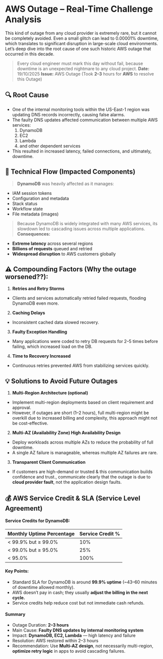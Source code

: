 # AWS Outage – Real-Time Challenge Analysis
This kind of outage from any cloud provider is extremely rare, but it cannot be completely avoided. Even a small glitch can lead to 0.00001% downtime, which translates to significant disruption in large-scale cloud environments. 
Let’s deep dive into the root cause of one such historic AWS outage that occurred in this decade.
> Every cloud engineer must mark this day without fail, because downtime is an unexpected nightmare to any cloud project.
> **Date:** 19/10/2025
> **Issue:** AWS Outage (Took **2–3** hours for **AWS** to resolve this Outage)

## 🔍 Root Cause
- One of the internal monitoring tools within the US-East-1 region was updating DNS records incorrectly, causing false alarms.
- The faulty DNS updates affected communication between multiple AWS services:
  1.  DynamoDB
  2.  EC2
  3.  Lambda
  4.  and other dependent services
- This resulted in increased latency, failed connections, and ultimately, downtime.

## 🧠 Technical Flow (Impacted Components)
> **DynamoDB** was heavily affected as it manages:
- IAM session tokens
- Configuration and metadata
- Stack status
- Workflow state
- File metadata (images)
> Because DynamoDB is widely integrated with many AWS services, its slowdown led to cascading issues across multiple applications.
> **Consequences:**
- **Extreme latency** across several regions
- **Billions of requests** queued and retried
- **Widespread disruption** to AWS customers globally

## ⚠️ Compounding Factors (Why the outage worsened??):
1.  **Retries and Retry Storms**
  - Clients and services automatically retried failed requests, flooding DynamoDB even more.
2.  **Caching Delays**
  - Inconsistent cached data slowed recovery.
3.  **Faulty Exception Handling**
- Many applications were coded to retry DB requests for 2–5 times before failing, which increased load on the DB.
4.  **Time to Recovery Increased**
- Continuous retries prevented AWS from stabilizing services quickly.

## 💡 Solutions to Avoid Future Outages
1.  **Multi-Region Architecture (optional)**
-  Implement multi-region deployments based on client requirement and approval.
-  However, if outages are short (1–2 hours), full multi-region might be overkill due to increased billing and complexity, this approach might not be cost-effective.
2. **Multi-AZ (Availability Zone) High Availability Design**
- Deploy workloads across multiple AZs to reduce the probability of full downtime.
- A single AZ failure is manageable, whereas multiple AZ failures are rare.
3. **Transparent Client Communication**
- If customers are high-demand or trusted & this communication builds confidence and trust., communicate clearly that the outage is due to **cloud provider fault**, not the application design faults.

## 💰 AWS Service Credit & SLA (Service Level Agreement)
#### Service Credits for DynamoDB:
| Monthly Uptime Percentage | Service Credit % |
| ------------------------- | ---------------- |
| < 99.9% but ≥ 99.0%       | 10%              |
| < 99.0% but ≥ 95.0%       | 25%              |
| < 95.0%                   | 100%             |

#### Key Points:
- Standard SLA for DynamoDB is around **99.9% uptime** (~43–60 minutes of downtime allowed monthly).
- AWS doesn’t pay in cash; they usually **adjust the billing in the next cycle.**
- Service credits help reduce cost but not immediate cash refunds.

#### Summary
- Outage Duration: **2–3 hours**
- Main Cause: **Faulty DNS updates by internal monitoring system**
- Impact: **DynamoDB, EC2, Lambda** — high latency and failure
- Resolution: AWS restored within 2–3 hours
- Recommendation: Use **Multi-AZ design**, not necessarily multi-region, **optimize retry logic** in apps to avoid cascading failures.
